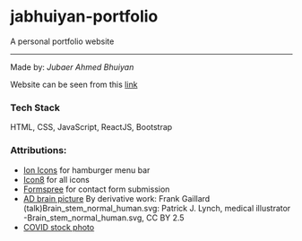 # jabhuiyan-portfolio
A personal portfolio website

--------------------------------------

Made by:
_Jubaer Ahmed Bhuiyan_

Website can be seen from this [link](https://jabhuiyan.github.io)

### Tech Stack
HTML, CSS, JavaScript, ReactJS, Bootstrap

### Attributions:

- [Ion Icons](https://ionic.io/ionicons) for hamburger menu bar
- [Icon8](https://icons8.com/) for all icons
- [Formspree](https://formspree.io/) for contact form submission
- [AD brain picture](https://commons.wikimedia.org/w/index.php?curid=4873990) By derivative work: Frank Gaillard (talk)Brain_stem_normal_human.svg: Patrick J. Lynch, medical illustrator -Brain_stem_normal_human.svg, CC BY 2.5
- [COVID stock photo](https://images.unsplash.com/photo-1584036561566-baf8f5f1b144?ixlib=rb-4.0.3&q=85&fm=jpg&crop=entropy&cs=srgb&dl=fusion-medical-animation-rnr8D3FNUNY-unsplash.jpg)

